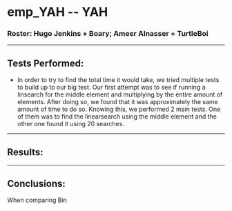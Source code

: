 # emp_YAH -- YAH
### Roster:  Hugo Jenkins + Boary; Ameer Alnasser + TurtleBoi
---
## Tests Performed:

* In order to try to find the total time it would take, we tried multiple tests to build up to our big test. Our first attempt was to see if running a linsearch for the middle element and multiplying by the entire amount of elements. After doing so, we found that it was approximately the same amount of time to do so. Knowing this, we performed 2 main tests. One of them was to find the linearsearch using the middle element and the other one found it using 20 searches. 
--- 
## Results: 

--- 
## Conclusions: 
When comparing Bin
